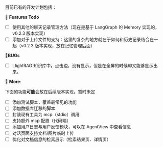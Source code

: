 目前已有的开发计划包括：

💭 **Features Todo**
- [ ] 使用其他的聊天记录管理方法（现在是基于 LangGraph 的 Memory 实现的，v0.2.3 版本实现）
- [ ] 添加对于上传文件的支持：这里的复杂的地方就在于如何和历史记录结合在一起（v0.2.3 版本实现，放在记忆管理后面）

🐛**BUGs**
- [ ] LlightRAG 知识库中，点击边，没有显示，但是在全屏的时候却又能够显示出来。
 
💯 **More**:

下面的功能**可能**会放在后续版本实现，暂时未定


- [ ] 添加测试脚本，覆盖最常见的功能
- [ ] 添加数据库迁移的脚本
- [ ] 封装现有工具为 mcp（stdio）调用
- [ ] 支持额外 mcp 配置（代码端）
- [ ] 添加用户日志与用户反馈模块，可以在 AgentView 中查看信息
- [ ] 对话页面支持文档/图片临时上传
- [ ] 优化对文档信息的检索展示（检索结果页、详情页）
